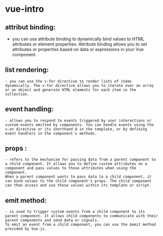 # vue-intro
## attribut binding:
   - you can use attribute binding to dynamically bind values to HTML attributes or element properties. Attribute binding allows you to set attributes or properties based on data or expressions in your Vue component.


## list rendering:
    - you can use the v-for directive to render lists of items dynamically. The v-for directive allows you to iterate over an array or an object and generate HTML elements for each item in the collection.
## event handling:
    - allows you to respond to events triggered by user interactions or custom events emitted by components. You can handle events using the v-on directive or its shorthand @ in the template, or by defining event handlers in the component's methods.


## props :
    - refers to the mechanism for passing data from a parent component to a child component. It allows you to define custom attributes on a component and pass values to those attributes when using the component.
    When a parent component wants to pass data to a child component, it can bind values to the child component's props. The child component can then access and use those values within its template or script.

## emit method:
    - is used to trigger custom events from a child component to its parent component. It allows child components to communicate with their parent components and send data or signals.
    To emit an event from a child component, you can use the $emit method provided by Vue.js.
